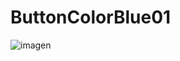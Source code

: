 # ButtonColorBlue01



![imagen](https://user-images.githubusercontent.com/97565183/149199063-412a93c9-380c-4d86-a5a0-cf5eba7885de.png)





















